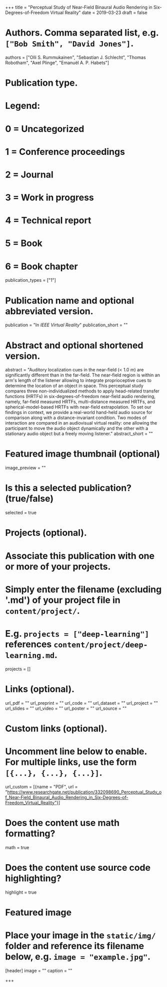 +++
title = "Perceptual Study of Near-Field Binaural Audio Rendering in Six-Degrees-of-Freedom Virtual Reality"
date = 2019-03-23
draft = false

# Authors. Comma separated list, e.g. `["Bob Smith", "David Jones"]`.
authors = ["Olli S. Rummukainen", "Sebastian J. Schlecht", "Thomas Robotham", "Axel Plinge", "Emanuël A. P. Habets"]

# Publication type.
# Legend:
# 0 = Uncategorized
# 1 = Conference proceedings
# 2 = Journal
# 3 = Work in progress
# 4 = Technical report
# 5 = Book
# 6 = Book chapter
publication_types = ["1"]

# Publication name and optional abbreviated version.
publication = "In *IEEE Virtual Reality*"
publication_short = ""

# Abstract and optional shortened version.
abstract = "Auditory localization cues in the near-field (< 1.0 m) are significantly different than in the far-field. The near-field region is within an arm's length of the listener allowing to integrate proprioceptive cues to determine the location of an object in space. This perceptual study compares three non-individualized methods to apply head-related transfer functions (HRTFs) in six-degrees-of-freedom near-field audio rendering, namely, far-field measured HRTFs, multi-distance measured HRTFs, and spherical-model-based HRTFs with near-field extrapolation. To set our findings in context, we provide a real-world hand-held audio source for comparison along with a distance-invariant condition. Two modes of interaction are compared in an audiovisual virtual reality: one allowing the participant to move the audio object dynamically and the other with a stationary audio object but a freely moving listener."
abstract_short = ""

# Featured image thumbnail (optional)
image_preview = ""

# Is this a selected publication? (true/false)
selected = true

# Projects (optional).
#   Associate this publication with one or more of your projects.
#   Simply enter the filename (excluding '.md') of your project file in `content/project/`.
#   E.g. `projects = ["deep-learning"]` references `content/project/deep-learning.md`.
projects = []

# Links (optional).
url_pdf = ""
url_preprint = ""
url_code = ""
url_dataset = ""
url_project = ""
url_slides = ""
url_video = ""
url_poster = ""
url_source = ""

# Custom links (optional).
#   Uncomment line below to enable. For multiple links, use the form `[{...}, {...}, {...}]`.
url_custom = [{name = "PDF", url = "https://www.researchgate.net/publication/332098690_Perceptual_Study_of_Near-Field_Binaural_Audio_Rendering_in_Six-Degrees-of-Freedom_Virtual_Reality"}]

# Does the content use math formatting?
math = true

# Does the content use source code highlighting?
highlight = true

# Featured image
# Place your image in the `static/img/` folder and reference its filename below, e.g. `image = "example.jpg"`.
[header]
image = ""
caption = ""

+++
